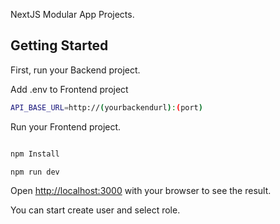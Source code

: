 NextJS Modular App Projects.

## Getting Started

First, run your Backend project.

Add .env to Frontend project

```bash
API_BASE_URL=http://(yourbackendurl):(port)
```

Run your Frontend project.

```bash

npm Install

npm run dev


```

Open [http://localhost:3000](http://localhost:3000) with your browser to see the result.

You can start create user and select role.
